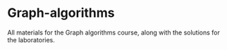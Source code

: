 # Graph-algorithms
All materials for the Graph algorithms course, along with the solutions for the laboratories.
